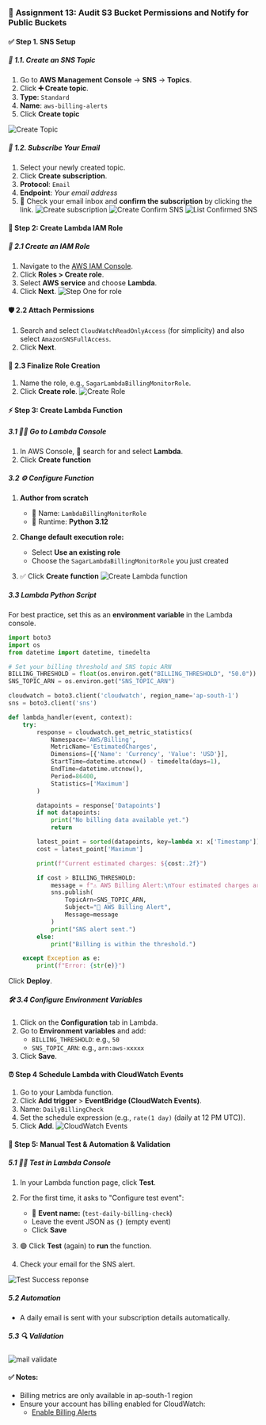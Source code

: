 ### 🚀 **Assignment 13: Audit S3 Bucket Permissions and Notify for Public Buckets**

#### ✅ Step 1. SNS Setup

##### 📌 1.1. Create an SNS Topic

1. Go to **AWS Management Console** → **SNS** → **Topics**.
2. Click **➕ Create topic**.
3. **Type**: `Standard`
4. **Name**: `aws-billing-alerts`
5. Click **Create topic**

![Create Topic](./images/create-topic-sns.png)
##### 📧 1.2. Subscribe Your Email

1. Select your newly created topic.
2. Click **Create subscription**.
3. **Protocol**: `Email`
4. **Endpoint**: *Your email address*
5. 📩 Check your email inbox and **confirm the subscription** by clicking the link.
![Create subscription](./images/create-subscription-sns.png)
![Create Confirm SNS](./images/email-confirm-sns.png)
![List Confirmed SNS](./images/list-confirmed-sns.png)

#### **🔐 Step 2: Create Lambda IAM Role**

##### 🔑 **2.1 Create an IAM Role**

1. Navigate to the [AWS IAM Console](https://console.aws.amazon.com/iam/).
2. Click **Roles > Create role**.
3. Select **AWS service** and choose **Lambda**.
4. Click **Next**.
![Step One for role](../assignment-1/images/role-1.png)
#### 🛡️ **2.2 Attach Permissions**

1. Search and select `CloudWatchReadOnlyAccess` (for simplicity) and also select `AmazonSNSFullAccess`.
2. Click **Next**.

#### 📝 **2.3 Finalize Role Creation**

1. Name the role, e.g., `SagarLambdaBillingMonitorRole`.
2. Click **Create role**.
![Create Role](images/create-role.png)

#### ⚡ **Step 3: Create Lambda Function**

##### 3.1 🏃‍♂️ Go to Lambda Console

1. In AWS Console, 🔎 search for and select **Lambda**.
2. Click **Create function**

##### 3.2 ⚙️ Configure Function

1. **Author from scratch**

   * 📝 Name: `LambdaBillingMonitorRole`
   * 🐍 Runtime: **Python 3.12**
2. **Change default execution role:**

   * Select **Use an existing role**
   * Choose the `SagarLambdaBillingMonitorRole` you just created
3. ✅ Click **Create function**
![Create Lambda function](images/create-lambda-function.png)

##### 3.3 Lambda Python Script

For best practice, set this as an **environment variable** in the Lambda console.

```python
import boto3
import os
from datetime import datetime, timedelta

# Set your billing threshold and SNS topic ARN
BILLING_THRESHOLD = float(os.environ.get("BILLING_THRESHOLD", "50.0"))
SNS_TOPIC_ARN = os.environ.get("SNS_TOPIC_ARN")

cloudwatch = boto3.client('cloudwatch', region_name='ap-south-1')
sns = boto3.client('sns')

def lambda_handler(event, context):
    try:
        response = cloudwatch.get_metric_statistics(
            Namespace='AWS/Billing',
            MetricName='EstimatedCharges',
            Dimensions=[{'Name': 'Currency', 'Value': 'USD'}],
            StartTime=datetime.utcnow() - timedelta(days=1),
            EndTime=datetime.utcnow(),
            Period=86400,
            Statistics=['Maximum']
        )

        datapoints = response['Datapoints']
        if not datapoints:
            print("No billing data available yet.")
            return

        latest_point = sorted(datapoints, key=lambda x: x['Timestamp'])[-1]
        cost = latest_point['Maximum']

        print(f"Current estimated charges: ${cost:.2f}")

        if cost > BILLING_THRESHOLD:
            message = f"⚠️ AWS Billing Alert:\nYour estimated charges are ${cost:.2f}, which exceeds your threshold of ${BILLING_THRESHOLD:.2f}."
            sns.publish(
                TopicArn=SNS_TOPIC_ARN,
                Subject="🚨 AWS Billing Alert",
                Message=message
            )
            print("SNS alert sent.")
        else:
            print("Billing is within the threshold.")

    except Exception as e:
        print(f"Error: {str(e)}")
```

Click **Deploy**.

##### 🛠️ **3.4 Configure Environment Variables**

1. Click on the **Configuration** tab in Lambda.
2. Go to **Environment variables** and add:
   * `BILLING_THRESHOLD`: e.g., `50`
   * `SNS_TOPIC_ARN`: e.g., `arn:aws-xxxxx`
3. Click **Save**.

#### **⏰ Step 4 Schedule Lambda with CloudWatch Events**

1. Go to your Lambda function.
2. Click **Add trigger** > **EventBridge (CloudWatch Events)**.
3. Name: `DailyBillingCheck`
3. Set the schedule expression (e.g., `rate(1 day)` (daily at 12 PM UTC)).
4. Click **Add**.
![CloudWatch Events](images/cloudWatch-events.png)

#### **🧪 Step 5: Manual Test & Automation & Validation**
##### 5.1 🧑‍🔬 Test in Lambda Console

1. In your Lambda function page, click **Test**.
2. For the first time, it asks to "Configure test event":

   * 📝 **Event name:** (`test-daily-billing-check`)
   - Leave the event JSON as `{}` (empty event)
   * Click **Save**
3. 🟢 Click **Test** (again) to **run** the function.
4. Check your email for the SNS alert.

![Test Success reponse](images/test-success-reponse.png)

##### 5.2 Automation
- A daily email is sent with your subscription details automatically.

##### 5.3 🔍 Validation
![mail validate](images/mail-validate.png)

#### ✅ Notes:
- Billing metrics are only available in ap-south-1 region
- Ensure your account has billing enabled for CloudWatch:
    - [Enable Billing Alerts](https://console.aws.amazon.com/billing/home?#/preferences)
